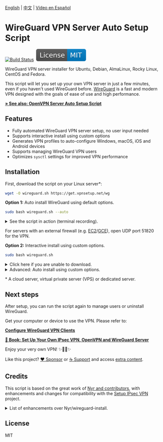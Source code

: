 [English](README.md) | [中文](README-zh.md) | [Vídeo en Español](https://www.youtube.com/watch?v=99qtaJU2E2k)

# WireGuard VPN Server Auto Setup Script

[![Build Status](https://github.com/hwdsl2/wireguard-install/actions/workflows/main.yml/badge.svg)](https://github.com/hwdsl2/wireguard-install/actions/workflows/main.yml) &nbsp;[![License: MIT](docs/images/license.svg)](https://opensource.org/licenses/MIT)

WireGuard VPN server installer for Ubuntu, Debian, AlmaLinux, Rocky Linux, CentOS and Fedora.

This script will let you set up your own VPN server in just a few minutes, even if you haven't used WireGuard before. [WireGuard](https://www.wireguard.com) is a fast and modern VPN designed with the goals of ease of use and high performance.

[**&raquo; See also: OpenVPN Server Auto Setup Script**](https://github.com/hwdsl2/openvpn-install)

## Features

- Fully automated WireGuard VPN server setup, no user input needed
- Supports interactive install using custom options
- Generates VPN profiles to auto-configure Windows, macOS, iOS and Android devices
- Supports managing WireGuard VPN users
- Optimizes `sysctl` settings for improved VPN performance

## Installation

First, download the script on your Linux server\*:

```bash
wget -O wireguard.sh https://get.vpnsetup.net/wg
```

**Option 1:** Auto install WireGuard using default options.

```bash
sudo bash wireguard.sh --auto
```

<details>
<summary>
See the script in action (terminal recording).
</summary>

**Note:** This recording is for demo purposes only.

<p align="center"><img src="docs/images/demo1.svg"></p>
</details>

For servers with an external firewall (e.g. [EC2](https://docs.aws.amazon.com/AWSEC2/latest/UserGuide/ec2-security-groups.html)/[GCE](https://cloud.google.com/vpc/docs/firewalls)), open UDP port 51820 for the VPN.

**Option 2:** Interactive install using custom options.

```bash
sudo bash wireguard.sh
```

<details>
<summary>
Click here if you are unable to download.
</summary>

You may also use `curl` to download:

```bash
curl -fL -o wireguard.sh https://get.vpnsetup.net/wg
```

Then follow the instructions above to install.

Alternative setup URLs:

```bash
https://github.com/hwdsl2/wireguard-install/raw/master/wireguard-install.sh
https://gitlab.com/hwdsl2/wireguard-install/-/raw/master/wireguard-install.sh
```

If you are unable to download, open [wireguard-install.sh](wireguard-install.sh), then click the `Raw` button on the right. Press `Ctrl/Cmd+A` to select all, `Ctrl/Cmd+C` to copy, then paste into your favorite editor.
</details>
<details>
<summary>
Advanced: Auto install using custom options.
</summary>

Advanced users can auto install WireGuard using custom options, by providing a Bash "here document" as input to the setup script. This method can also be used to provide input to manage users after install.

First, install WireGuard interactively using custom options, and write down all your inputs to the script.

```bash
sudo bash wireguard.sh
```

If you need to remove WireGuard, run the script again and select the appropriate option.

Next, create the custom install command using your inputs. Example:

```bash
sudo bash wireguard.sh <<ANSWERS
51820
client
2
y
ANSWERS
```

**Note:** The install options may change in future versions of the script.
</details>

\* A cloud server, virtual private server (VPS) or dedicated server.

## Next steps

After setup, you can run the script again to manage users or uninstall WireGuard.

Get your computer or device to use the VPN. Please refer to:

**[Configure WireGuard VPN Clients](docs/clients.md)**

**[:book: Book: Set Up Your Own IPsec VPN, OpenVPN and WireGuard Server](https://mybook.to/vpn)**

Enjoy your very own VPN! :sparkles::tada::rocket::sparkles:

Like this project? [:heart: Sponsor](https://github.com/sponsors/hwdsl2?metadata_o=w) or [:coffee: Support](https://ko-fi.com/hwdsl2) and access [extra content](https://ko-fi.com/post/Support-this-project-and-get-access-to-supporter-o-O5O7FVF8J).

## Credits

This script is based on the great work of [Nyr and contributors](https://github.com/Nyr/wireguard-install), with enhancements and changes for compatibility with the [Setup IPsec VPN](https://github.com/hwdsl2/setup-ipsec-vpn) project.

<details>
<summary>
List of enhancements over Nyr/wireguard-install.
</summary>

- Improved compatibility with Setup IPsec VPN
- Improved script reliability, user input and output
- Supports auto install using default options
- Supports listing existing VPN clients
- Supports custom DNS server(s) for VPN clients
- Optimizes `sysctl` settings for improved VPN performance
- Improved creation of client config files when using `sudo`

...and more!
</details>

## License

MIT
